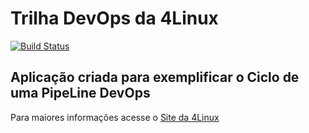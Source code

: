 # Trilha DevOps da 4Linux

<!-- Altere a Flag abaixo com sua URL do Travis -->
[![Build Status](https://travis-ci.org/LuisHenriqueSchneider/DevOpsLab-HelloWorld.svg?branch=master)](https://travis-ci.org/LuisHenriqueSchneider/DevOpsLab-HelloWorld)

## Aplicação criada para exemplificar o Ciclo de uma PipeLine DevOps


Para maiores informações acesse o [Site da 4Linux](https://www.4linux.com.br/cursos/devops)
